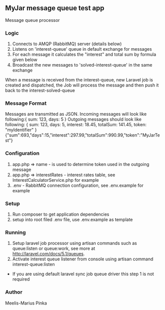 ## MyJar message queue test app

Message queue processor

### Logic

1. Connects to AMQP (RabbitMQ) server (details below)
2. Listens on 'interest-queue' queue in default exchange for messages
3. For each message it calculates the "interest" and total sum by formula given below
4. Broadcast the new messages to 'solved-interest-queue' in the same exchange

When a message is received from the interest-queue, new Laravel job is created and dispatched, the Job will process the message and then push it back to the interest-solved-queue

### Message Format
Messages are transmitted as JSON.
Incoming messages will look like following:{ sum: 123, days: 5 }
Outgoing messages should look like following:
{ sum: 123, days: 5, interest: 18.45, totalSum: 141.45, token: "myIdentifier" }
{"sum":693,"days":15,"interest":297.99,"totalSum":990.99,"token":"MyJarTest"}

### Configuration

1. app.php => name - is used to determine token used in the outgoing message
2. app.php => interestRates - interest rates table, see InterestCalculatorService.php for example
3. .env - RabbitMQ connection configuration, see .env.example for example

### Setup

1. Run composer to get application dependencies
2. setup into root filed .env file, use .env.example as template

### Running

1. Setup laravel job processor using artisan commands such as queue:listen or queue:work, see more at http://laravel.com/docs/5.1/queues.
2. Activate interest queue listener from console using artisan command interest-queue:listen
* If you are using default laravel sync job queue driver this step 1 is not required

### Author

Meelis-Marius Pinka
